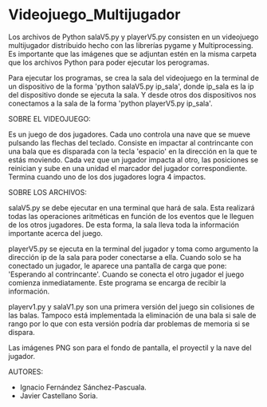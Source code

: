 # Videojuego_Multijugador

Los archivos de Python salaV5.py y playerV5.py consisten en un videojuego multijugador distribuido hecho con las librerías pygame y Multiprocessing. Es importante que las imágenes que se adjuntan estén en la misma carpeta que los archivos Python para poder ejecutar los perogramas.

Para ejecutar los programas, se crea la sala del videojuego en la terminal de un dispositivo de la forma 'python salaV5.py ip_sala', donde ip_sala es la ip del dispositivo donde se ejecuta la sala. Y desde otros dos dispositivos nos conectamos a la sala de la forma 'python playerV5.py ip_sala'.

SOBRE EL VIDEOJUEGO:

Es un juego de dos jugadores.
Cada uno controla una nave que se mueve pulsando las flechas del teclado.
Consiste en impactar al contrincante con una bala que es disparada con la tecla 'espacio' en la dirección en la que te estás moviendo.
Cada vez que un jugador impacta al otro, las posiciones se reinician y sube en una unidad el marcador del jugador correspondiente.
Termina cuando uno de los dos jugadores logra 4 impactos.

SOBRE LOS ARCHIVOS:

salaV5.py se debe ejecutar en una terminal que hará de sala. Esta realizará todas las operaciones aritméticas en función de los eventos que le lleguen de los otros jugadores. De esta forma, la sala lleva toda la información importante acerca del juego.

playerV5.py se ejecuta en la terminal del jugador y toma como argumento la dirección ip de la sala para poder conectarse a ella. Cuando solo se ha conectado un jugador, le aparece una pantalla de carga que pone: 'Esperando al contrincante'. Cuando se conecta el otro jugador el juego comienza inmediatamente. Este programa se encarga de recibir la información.

playerv1.py y salaV1.py son una primera versión del juego sin colisiones de las balas. Tampoco está implementada la eliminación de una bala si sale de rango por lo que con esta versión podría dar problemas de memoria si se dispara.

Las imágenes PNG son para el fondo de pantalla, el proyectil y la nave del jugador.

AUTORES:

- Ignacio Fernández Sánchez-Pascuala.
- Javier Castellano Soria.
